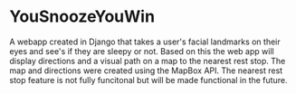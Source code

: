 # YouSnoozeYouWin

A webapp created in Django that takes a user's facial landmarks on their eyes and see's if they are sleepy or not. Based on this the web app will display directions and a visual path on a map to the nearest rest stop. The map and directions were created using the MapBox API. The nearest rest stop feature is not fully funcitonal but will be made functional in the future.
